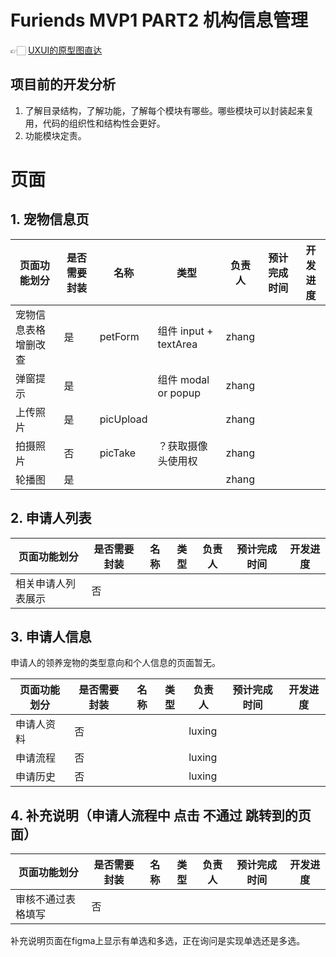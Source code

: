 # Furiends MVP1 PART2 机构信息管理

👉🏻  [UXUI的原型图直达](https://www.figma.com/file/aJBDuIyvz7WM8loBn0vFmG/Furiends?node-id=2%3A2)

## 项目前的开发分析
1. 了解目录结构，了解功能，了解每个模块有哪些。哪些模块可以封装起来复用，代码的组织性和结构性会更好。
2. 功能模块定责。

# 页面

## 1. 宠物信息页

| 页面功能划分                                   | 是否需要封装 | 名称        | 类型 | 负责人 | 预计完成时间 | 开发进度 |
| ---------------------------------------------- | ------------ | ----------- | ---- | ------ | ------------ | -------- |
| 宠物信息表格增删改查                                | 是           | petForm      | 组件 input + textArea  | zhang |    |          |
| 弹窗提示                                    | 是          |       | 组件 modal or popup |  zhang   |    |          |
| 上传照片      | 是           | picUpload |  |  zhang       |              |          |
| 拍摄照片                                   | 否           | picTake   | ？获取摄像头使用权 |  zhang      |   |          |
| 轮播图 | 是 |  |  | zhang| | |

## 2. 申请人列表

| 页面功能划分       | 是否需要封装 | 名称 | 类型 | 负责人 | 预计完成时间 | 开发进度 |
| ------------------ | ------------ | ---- | ---- | ------ | ------------ | -------- |
| 相关申请人列表展示 | 否           |      |      |        |              |          |

## 3. 申请人信息

申请人的领养宠物的类型意向和个人信息的页面暂无。

| 页面功能划分 | 是否需要封装 | 名称 | 类型 | 负责人 | 预计完成时间 | 开发进度 |
| ------------ | ------------ | ---- | ---- | ------ | ------------ | -------- |
| 申请人资料   | 否           |      |      |   luxing     |              |          |
| 申请流程     | 否           |      |      |   luxing     |              |          |
| 申请历史     | 否           |      |      |   luxing     |              |          |

## 4. 补充说明（申请人流程中 点击 不通过 跳转到的页面）

| 页面功能划分       | 是否需要封装 | 名称 | 类型 | 负责人 | 预计完成时间 | 开发进度 |
| ------------------ | ------------ | ---- | ---- | ------ | ------------ | -------- |
| 审核不通过表格填写 | 否           |      |      |        |              |          |

补充说明页面在figma上显示有单选和多选，正在询问是实现单选还是多选。
